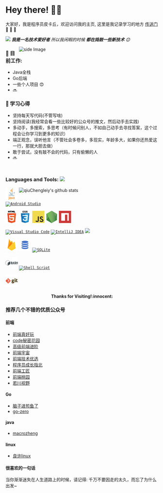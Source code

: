 <!-- Greeting -->
# Hey there! :wave::smiley:

<!--Introduction -->
大家好，我是程序员皮卡丘，欢迎访问我的主页, 这里是我记录学习的地方 [传送门](https://github.com/qiuChengleiy/blog) 🌹 🌹 🌹 
<br>


<img src="https://media.giphy.com/media/LnQjpWaON8nhr21vNW/giphy.gif" width="40"> <em><b>我是一名技术爱好者</b> 所以我闲暇的时候 <b>都在捣鼓一些新技术</b> :blush:</em>

<!-- Your badges -->


<!-- gif Image -->
<img src="https://s3.bmp.ovh/imgs/2022/01/e5065c2d4d2fa600.gif" alt="side Image" align="right" width="460" height="auto" />

<!-- current status -->
### 💼  目前工作:
<!-- * Data Structures and Algorithms 💫
* Kotlin -->
* Java全栈
* Go后端
* 一些个人项目 😍
* 🔜

### 🌱 学习心得

* 坚持每天写代码(不管写啥)
* 坚持阅读(我经常会看一些比较好的公众号的推文，然后动手去实践)
* 多动手，多搜索，多思考（有时候问别人，不如自己动手去寻找答案，这个过程会让你学习到更多的知识）
* 端正观念，误听他言（不管社会多卷多，多现实，年龄多大，如果你还热爱这一行，那就大胆去做）
* 敢于尝试，没有敲不会的代码，只有偷懒的人
* 🔜

<br/>

### Languages and Tools: <img src="https://media.giphy.com/media/WUlplcMpOCEmTGBtBW/giphy.gif" width="30">
<p> <!-- GitHub README Stats -->
  <a href="https://gitstats.me/qiuChengleiy">
    <img width="460" height="auto" align="right" alt="qiuChengleiy's github stats" 
         src="https://github-readme-stats.vercel.app/api?username=qiuChengleiy&show_icons=true&theme=algolia&count_private=true&include_all_commits=true" />
  </a>

 <!-- icons -->
 <!-- Android Development -->

<code><a href = "https://www.java.com/en/"><img height="40" src="https://raw.githubusercontent.com/github/explore/80688e429a7d4ef2fca1e82350fe8e3517d3494d/topics/java/java.png" alt="Java"></a></code>
<code><a href = "https://developer.android.com/studio"><img height="40" src="https://1.bp.blogspot.com/-LgTa-xDiknI/X4EflN56boI/AAAAAAAAPuk/24YyKnqiGkwRS9-_9suPKkfsAwO4wHYEgCLcBGAsYHQ/s0/image9.png" alt="Android Studio"></a></code>
 <!-- Web Development -->
<code><a href = "https://developer.mozilla.org/en-US/docs/Web/Guide/HTML/HTML5"><img height="40" src="https://raw.githubusercontent.com/github/explore/80688e429a7d4ef2fca1e82350fe8e3517d3494d/topics/html/html.png" alt="HTML5"></a></code>
<code><a href = "https://developer.mozilla.org/en-US/docs/Archive/CSS3"><img height="40" src="https://raw.githubusercontent.com/github/explore/80688e429a7d4ef2fca1e82350fe8e3517d3494d/topics/css/css.png" alt="CSS3"></a></code>
<code><a href = "https://developer.mozilla.org/en-US/docs/Web/JavaScript"><img height="40" src="https://raw.githubusercontent.com/github/explore/80688e429a7d4ef2fca1e82350fe8e3517d3494d/topics/javascript/javascript.png" alt="Vanilla Javascript"></a></code>
<code><a href = "https://nodejs.org/en/"><img height="40" src="https://raw.githubusercontent.com/github/explore/80688e429a7d4ef2fca1e82350fe8e3517d3494d/topics/nodejs/nodejs.png" alt="NodeJS"></a></code>
<code><a href = "https://www.npmjs.com/"><img height="40" src="https://raw.githubusercontent.com/github/explore/80688e429a7d4ef2fca1e82350fe8e3517d3494d/topics/npm/npm.png" alt="npm"></a></code>
<br>
<!-- Integrated Development Environment -->
 <code><a href = "https://code.visualstudio.com/"><img height="40" src="https://upload.wikimedia.org/wikipedia/commons/thumb/9/9a/Visual_Studio_Code_1.35_icon.svg/1200px-Visual_Studio_Code_1.35_icon.svg.png" alt="Visual Studio Code"></a></code>
<code><a href = "https://www.jetbrains.com/idea/"><img height="40" src="https://upload.wikimedia.org/wikipedia/commons/thumb/9/9c/IntelliJ_IDEA_Icon.svg/96px-IntelliJ_IDEA_Icon.svg.png" alt="IntelliJ IDEA"></a></code>
 <code><a href = "https://www.jetbrains.com/pycharm/"><img height="40" src="https://resources.jetbrains.com/storage/products/pycharm/img/meta/pycharm_logo_300x300.png"></a></code>
<!-- Database -->
<code><a href = "https://firebase.google.com/"><img height="40" src="https://raw.githubusercontent.com/github/explore/80688e429a7d4ef2fca1e82350fe8e3517d3494d/topics/firebase/firebase.png" alt="Google Firbase"></a></code>
<code><a href = "https://www.w3schools.com/sql/"><img height="40" src="https://raw.githubusercontent.com/github/explore/80688e429a7d4ef2fca1e82350fe8e3517d3494d/topics/sql/sql.png" alt="SQL"></a></code>
<code><a href = "https://www.sqlite.org/index.html"><img height="40" src="https://upload.wikimedia.org/wikipedia/commons/thumb/9/97/Sqlite-square-icon.svg/1200px-Sqlite-square-icon.svg.png" alt="SQLite"></a></code>
<!-- Scripting -->
 <code><a href = "https://www.gnu.org/software/bash/"><img height="40" src="https://raw.githubusercontent.com/github/explore/80688e429a7d4ef2fca1e82350fe8e3517d3494d/topics/bash/bash.png" alt="Bash"></a></code>
 <code><a href = "https://en.wikipedia.org/wiki/Shell_script"><img height="40" src="https://static.thenounproject.com/png/3820391-200.png" alt="Shell Script"></a></code>
 <!-- Terminal -->
<code><a href = "https://git-scm.com/"><img height="40" src="https://raw.githubusercontent.com/github/explore/80688e429a7d4ef2fca1e82350fe8e3517d3494d/topics/git/git.png" alt="git"></a></code>
<br>
<!-- User Interface Desinging -->

</p>

<h4 align="center"> Thanks for Visiting!:innocent:</h4>


  
### 推荐几个不错的优质公众号

#### 前端
* [前端真好玩](./)
* [code秘密花园](./)
* [高级前端进阶](./)
* [前端宇宙](./)
* [前端技术优选](./)
* [程序员成长指北](./)
* [前端工匠](./)
* [前端桃园](./)
* [若川视野](./)

#### Go
* [脑子进煎鱼了](./)
* [go-zero](./)

#### java
* [macrozheng](./)

#### linux
* [良许linux](./)



<!-- Credit -->

#### 很喜欢的一句话
当你渐渐迷失在人生道路上的时候，请记得: 千万不要因走的太久，而忘了为什么出发~


